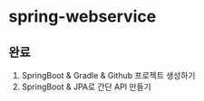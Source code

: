 # spring-webservice


## 완료
1. SpringBoot & Gradle & Github 프로젝트 생성하기
2. SpringBoot & JPA로 간단 API 만들기